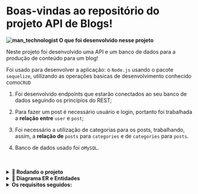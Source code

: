 # Boas-vindas ao repositório do projeto API de Blogs!

  <summary><strong><g-emoji class="g-emoji" alias="man_technologist" fallback-src="https://github.githubassets.com/images/icons/emoji/unicode/1f468-1f4bb.png"><img class="emoji" alt="man_technologist" height="20" width="20" src="https://github.githubassets.com/images/icons/emoji/unicode/1f468-1f4bb.png"></g-emoji> O que foi desenvolvido nesse projeto</strong></summary>
<p dir="auto">Neste projeto foi desenvolvido uma API e um banco de dados para a produção de conteúdo para um blog!</p>
<p dir="auto">Foi usado para desenvolver a aplicação: o <code>Node.js</code> usando o pacote <code>sequelize</code>, utilizando as operações basicas de desenvolvimento conhecido como<code>CRUD</code></p>
<ol dir="auto">
<li>
<p dir="auto">Foi desenvolvido endpoints que estarão conectados ao seu banco de dados seguindo os princípios do REST;</p>
</li>
<li>
<p dir="auto">Para fazer um post é necessário usuário e login, portanto foi trabalhada a <strong>relação entre</strong> <code>user</code> e <code>post</code>;</p>
</li>
<li>
<p dir="auto">Foi necessário a utilização de categorias para os posts, trabalhando, assim, a <strong>relação de</strong> <code>posts</code> para <code>categories</code> e de <code>categories</code> para <code>posts</code>.</p>
</li>
<li>
<p dir="auto">Banco de dados usado foi o<code>MySQL</code>.</p>
</li>
</ol>
<br>

<br>

<details>
  <summary><strong>🐋 Rodando o projeto</strong></summary>
  
  **:warning: Antes de começar, seu docker-compose precisa estar na versão 1.29 ou superior.**


  > :information_source: Rode os serviços `node` e `db` com o comando `docker-compose up -d --build`.

  - Lembre-se de parar o `mysql` se estiver usando localmente na porta padrão (`3306`), ou adapte, caso queria fazer uso da aplicação em containers;

  - Esses serviços irão inicializar um container chamado `blogs_api` e outro chamado `blogs_api_db`;

  - A partir daqui você pode rodar o container `blogs_api` via CLI ou abri-lo no VS Code;

  > :information_source: Use o comando `docker exec -it blogs_api bash`.

  - Ele te dará acesso ao terminal interativo do container criado pelo compose, que está rodando em segundo plano.

  > :information_source: Instale as dependências [**Caso existam**] com `npm install`. (Instale dentro do container)
  
  - **:warning: Atenção:** No Docker, **TODOS** os comandos disponíveis no `package.json` (npm start, npm test, npm run dev, ...) devem ser executados **DENTRO** do container, ou seja, no terminal que aparece após a execução do comando `docker exec` citado acima. 
</details>


<details>
  <summary  id="diagrama"><strong>🎲 Diagrama ER e Entidades</strong></summary>

  #### Diagrama de Entidade-Relacionamento

  Para orientar sobre as tabelas, utilize o *DER* a seguir:

  ![DER](./public/der.png)

  ---

  #### Formato das entidades

  No projeto foi usado `ORM Sequelize` para criar e atualizar o seu banco de dados. 

  - Uma tabela chamada **users**, contendo dados com a seguinte estrutura:

    | id  | display_name    | email           | password | image                                                                                   |
    | --- | --------------- | --------------- | -------- | --------------------------------------------------------------------------------------- |
    | 1   | Brett Wiltshire | brett@email.com // tem quer ser único | 123456   | http://4.bp.blogspot.com/_YA50adQ-7vQ/S1gfR_6ufpI/AAAAAAAAAAk/1ErJGgRWZDg/S45/brett.png |

  - Uma tabela chamada **categories**, contendo dados com a seguinte estrutura:

    | id  | name |
    | --- | ---- |
    | 18  | News |

  - Uma tabela chamada **blog_posts**, contendo dados com a seguinte estrutura:

    | id  | title                      | content                                                | user_id | published                | updated                  |
    | --- | -------------------------- | ------------------------------------------------------ | ------- | ------------------------ | ------------------------ |
    | 21  | Latest updates, August 1st | The whole text for the blog post goes here in this key | 14  // Chave estrangeira, referenciando o id de `users`    | 2011-08-01T19:58:00.000Z | 2011-08-01T19:58:51.947Z |


  - Uma tabela chamada **posts_categories**, contendo uma **chave primária composta** utilizando os dois atributos da estrutura:

    | post_id | category_id |
    | ------- | ----------- |
    | 50 // Chave primária e estrangeira, referenciando o id de `BlogPosts`     | 20  // Chave primária e estrangeira, referenciando o id de `Categories`     |


    *Os dados acima são fictícios, e estão aqui apenas como exemplo*
    ---

    #### Dicas de scripts prontos

    - Deleta o banco de dados:
    ```json
    "drop": "npx sequelize-cli db:drop"
    ```

    - Cria o banco e gera as tabelas:
    ```json
    "prestart": "npx sequelize-cli db:create && npx sequelize-cli db:migrate"
    ```

    - Insere dados/Popula a tabela:
    ```json
    "seed": "npx sequelize-cli db:seed:all"
    ```

<br />
</details>

<details>

  <summary>
    <strong>
      Os requisitos seguidos:
    </strong>
  </summary>
  
## 1 - Crie migrations para as tabelas `users`, `categories`, `blog_posts`, `posts_categories`

- Esse teste fará uma conexão no banco utilizando a configuração de teste do arquivo `src/config/config.js`;
- Suas `migrations` devem estar no diretório correto e respeitar a nomenclatura pedida no requisito;
- Suas `migrations` devem respeitar o _diagrama de Entidade-Relacionamento_ e o _formato das entidades_, como descrito na seção de [Diagrama ER e Entidades](#diagrama).
- Todas as tabelas e colunas devem estar em `snake_case` 

<details>
  <summary><strong>Os seguintes pontos serão avaliados:</strong></summary>

  * **[Será validado que é possível fazer um INSERT e um SELECT na tabela users]**
    - O avaliador irá inserir um dado de exemplo na tabela `users`;
    - O avaliador irá fazer um select, desse mesmo dado, na tabela `users`.

  * **[Será validado que é possível fazer um INSERT e um SELECT na tabela categories]**
    - O avaliador irá inserir um dado de exemplo na tabela `categories`;
    - O avaliador irá fazer um select, desse mesmo dado, na tabela `categories`.

  * **[Será validado que, a partir de um INSERT em users, é possível fazer um INSERT e um SELECT na tabela blog_posts]**
    - Dado que `blog_posts` possui **uma chave estrangeira** `user_id`:
      - O avaliador irá inserir um dado de exemplo na tabela `users`;
    - Desse modo:
      - O avaliador irá inserir um dado de exemplo na tabela `blog_posts`;
      - O avaliador irá fazer um select, desse mesmo dado, na tabela `blog_posts`.

  * **[Será validado que, a partir de INSERTs em users, categories e blog_posts, é possível fazer um INSERT e um SELECT na tabela posts_categories]**
    - Dado que `posts_categories` possui **uma chave primária composta de duas chaves estrangeiras**, respectivamente, `post_id`, `category_id`:
      - O avaliador irá inserir um dado de exemplo na tabela `users`;
      - O avaliador irá inserir um dado de exemplo na tabela `categories`;
      - O avaliador irá inserir um dado de exemplo na tabela `blog_posts`;
    - Desse modo:
      - O avaliador irá inserir um dado de exemplo na tabela `posts_categories`;
      - O avaliador irá fazer um select, desse mesmo dado, na tabela `posts_categories`.

<br />
</details>

---

## 2 - Crie o modelo `User` em `src/models/User.js` com as propriedades corretas

- Sua `model` deve estar no diretório correto e respeitar a nomenclatura pedida no requisito;
- Sua `model` deve respeitar o _diagrama de Entidade-Relacionamento_ e o _formato das entidades_, como descrito na seção de [Diagrama ER e Entidades](#diagrama);
- As propriedades podem estar em `camelCase` se `underscored` for `true`. Ou seja, quando os dados forem inseridos ou selecionados via `model` devem estar em `camelCase`, mas quando as _queries_ forem pra o banco os campos das colunas devem estar em `snake_case`.
- Sua `model` deve ser desenvolvida em formato funcional, ou seja, não pode ser uma classe.

<details>
<summary><strong>Se você usa MacOS</strong></summary>
  
  Esse requisito pode dar um falso positivo! Garanta que o nome do arquivo está em `PascalCase`. O avaliador, que roda em Linux, é case-sensitive para arquivos, enquanto o MacOS, entre outros sistemas, são case-insensitive. Ou seja: na sua máquina pode rodar, e no avaliador não, então fique de olho! Caso queria se aprofundar nesse assunto, veja o seguinte [link](https://books.google.com.br/books?id=FZcQAwAAQBAJ&pg=PA14&lpg=PA14&dq=node+case+sensitive+different+operating+system&source=bl&ots=PaRv2bqgWT&sig=ACfU3U3ZC8ymhOKAXs0ERdX4FTfTBlc-IQ&hl=pt-BR&sa=X&ved=2ahUKEwiZiqK51oj6AhWXArkGHUSKDWUQ6AF6BAgrEAM#v=onepage&q=node%20case%20sensitive%20different%20operating%20system&f=false). 
</details>

<details>
  <summary><strong>Os seguintes pontos serão avaliados:</strong></summary>

  * **[Será validado que existe o arquivo 'User.js']**

  * **[Será validado que o modelo possui o nome 'User']**

  * **[Será validado que o modelo possui a propriedade 'id']**

  * **[Será validado que o modelo possui a propriedade 'display_name']**

  * **[Será validado que o modelo possui a propriedade 'email']**

  * **[Será validado que o modelo possui a propriedade 'password']**

  * **[Será validado que o modelo possui a propriedade 'image']**

<br />
</details>

---

## 3 - Sua aplicação deve ter o endpoint POST `/login`

- O endpoint deve ser acessível através do URL `/login`;
- O corpo da requisição deverá seguir o formato abaixo:
  ```json
  {
    "email": "lewishamilton@gmail.com",
    "password": "123456"
  }
  ```

<details>
  <summary><strong>Os seguintes pontos serão avaliados:</strong></summary>

  * **[Será validado que não é possível fazer login sem todos os campos preenchidos]**
    - Se a requisição não tiver todos os campos devidamente preenchidos(não pode haver campos em branco), o resultado retornado deverá ser conforme exibido abaixo, com um status http `400`:
    ```json
    {
      "message": "Some required fields are missing"
    }
    ```

  * **[Será validado que não é possível fazer login com um usuário que não existe]**
    - Se a requisição receber um par de `email` e `password` errados/inexistentes, o resultado retornado deverá ser conforme exibido abaixo, com um status http `400`:
    ```json
    {
      "message": "Invalid fields"
    }
    ```
  
  * **[Será validado que é possível fazer login com sucesso]**
    - Se o login foi feito com sucesso o resultado retornado deverá ser conforme exibido abaixo, com um status http `200`:
    ```json
    {
      "token": "eyJhbGciOiJIUzI1NiIsInR5cCI6IkpXVCJ9.eyJwYXlsb2FkIjp7ImlkIjo1LCJkaXNwbGF5TmFtZSI6InVzdWFyaW8gZGUgdGVzdGUiLCJlbWFpbCI6InRlc3RlQGVtYWlsLmNvbSIsImltYWdlIjoibnVsbCJ9LCJpYXQiOjE2MjAyNDQxODcsImV4cCI6MTYyMDY3NjE4N30.Roc4byj6mYakYqd9LTCozU1hd9k_Vw5IWKGL4hcCVG8"
    }
    ```
    > :warning: O token anterior é fictício, seu token deve ser gerado a partir da variável de ambiente `JWT_SECRET`, do `payload` da requisição e não deve conter o atributo `password` em sua construção.

<br />
</details>

---

## 4 - Sua aplicação deve ter o endpoint POST `/user`

- O endpoint deve ser acessível através do URL `/user`;
- O endpoint deve ser capaz de adicionar um novo `user` a sua tabela no banco de dados;
- O corpo da requisição deverá seguir o formato abaixo:
  ```json
  {
    "displayName": "Brett Wiltshire",
    "email": "brett@email.com",
    "password": "123456",
    "image": "http://4.bp.blogspot.com/_YA50adQ-7vQ/S1gfR_6ufpI/AAAAAAAAAAk/1ErJGgRWZDg/S45/brett.png"
    // a imagem não é obrigatória
  }
  ```

<details>
  <summary><strong>Os seguintes pontos serão avaliados</strong></summary>

  * **[Será validado que não é possível cadastrar com o campo `displayName` menor que 8 caracteres]**
    - Se a requisição não tiver o campo `displayName` devidamente preenchido com 8 caracteres ou mais, o resultado retornado deverá ser conforme exibido abaixo, com um status http `400`:
    ```json
    {
      "message": "\"displayName\" length must be at least 8 characters long"
    }
    ```
  
  * **[Será validado que não é possível cadastrar com o campo `email` com formato inválido]**
    - Se a requisição não tiver o campo `email` devidamente preenchido com o formato `<prefixo@dominio>`, o resultado retornado deverá ser conforme exibido abaixo, com um status http `400`:
    ```json
    {
      "message": "\"email\" must be a valid email"
    }
    ```

  * **[Será validado que não é possível cadastrar com o campo `password` menor que 6 caracteres]**
    - Se a requisição não tiver o campo `password` devidamente preenchido com 6 caracteres ou mais, o resultado retornado deverá ser conforme exibido abaixo, com um status http `400`:
    ```json
    {
      "message": "\"password\" length must be at least 6 characters long"
    }
    ```

  * **[Será validado que não é possível cadastrar com um email já existente]**
    - Se a requisição enviar o campo `email` com um email que já existe, o resultado retornado deverá ser conforme exibido abaixo, com um status http `409`:
    ```json
    {
      "message": "User already registered"
    }
    ```
  
  * **[Será validado que é possível cadastrar um pessoa usuária com sucesso]**
    - Se o user for criado com sucesso o resultado retornado deverá ser conforme exibido abaixo, com um status http `201`:
    ```json
      {
        "token": "eyJhbGciOiJIUzI1NiIsInR5cCI6IkpXVCJ9.eyJwYXlsb2FkIjp7ImlkIjo1LCJkaXNwbGF5TmFtZSI6InVzdWFyaW8gZGUgdGVzdGUiLCJlbWFpbCI6InRlc3RlQGVtYWlsLmNvbSIsImltYWdlIjoibnVsbCJ9LCJpYXQiOjE2MjAyNDQxODcsImV4cCI6MTYyMDY3NjE4N30.Roc4byj6mYakYqd9LTCozU1hd9k_Vw5IWKGL4hcCVG8"
      }
      ```
    > :warning: O token anterior é fictício, seu token deve ser gerado a partir da variável de ambiente `JWT_SECRET`, do `payload` da requisição e não deve conter o atributo `password` em sua construção.

<br />
</details>

---

## :warning: Validando token nas requisições

- Após termos feito o requisito de criação de `users` e o requisito de `login`, alguns requisitos abaixo vão precisar desta autenticação prévia, para que seja possível consumir o endpoint;
- Todo requisito que precisar validar o `token` terá o símbolo ☝;
- **✨ Dica:** Se é algo que vamos utilizar em mais de uma rota, será que podemos separa-lo em algum lugar que comece com `M` de `middleware`? 😜

<details>
  <summary id="validandoToken"><strong>Os seguintes pontos serão avaliados</strong></summary>

  * **[Será validado que não é possível fazer uma operação sem o token na requisição]**
    - Se o token for inexistente o resultado retornado deverá ser conforme exibido abaixo, com um status http `401`:
    ```json
    {
      "message": "Token not found"
    }
    ```

  * **[Será validado que não é possível fazer uma operação com o token inválido]**
    - Se o token for inválido o resultado retornado deverá ser conforme exibido abaixo, com um status http `401`:
    ```json
    {
      "message": "Expired or invalid token"
    }
    ```

</details>

---

## 5 - Sua aplicação deve ter o endpoint GET `/user`

- ☝ Não esqueça de validar o `token` neste requisito, como descrito na seção de [Validando token nas requisições](#validandoToken);
- O endpoint deve ser acessível através do URL `/user`;
- O endpoint deve ser capaz de trazer todos `users` do banco de dados;

<details>
  <summary><strong>Os seguintes pontos serão avaliados</strong></summary>

  * ☝ **[Será validado o token, como descrito na seção de [Validando token nas requisições](#validandoToken)]**

  * **[Será validado que é possível listar todos os usuários]**
    - Ao listar usuários com sucesso o resultado retornado deverá ser conforme exibido abaixo, com um status http `200`:
    ```json
    [
      {
          "id": 1,
          "displayName": "Lewis Hamilton",
          "email": "lewishamilton@gmail.com",
          "image": "https://upload.wikimedia.org/wikipedia/commons/1/18/Lewis_Hamilton_2016_Malaysia_2.jpg"
      },

      /* ... */
    ]
    ```

<br />
</details>

---

## 6 - Sua aplicação deve ter o endpoint GET `/user/:id`

- ☝ Não esqueça de validar o `token` neste requisito, como descrito na seção de [Validando token nas requisições](#validandoToken);
- O endpoint deve ser acessível através do URL `/user/:id`;
- O endpoint deve ser capaz de trazer o `user` baseado no `id` do banco de dados se ele existir;

<details>
  <summary><strong>Os seguintes pontos serão avaliados</strong></summary>

  * ☝ **[Será validado o token, como descrito na seção de [Validando token nas requisições](#validandoToken)]**

  * **[Será validado que é possível listar um usuário específico com sucesso]**
    - Ao listar um usuário com sucesso o resultado retornado deverá ser conforme exibido abaixo, com um status http `200`:
    ```json
    {
      "id": 1,
      "displayName": "Lewis Hamilton",
      "email": "lewishamilton@gmail.com",
      "image": "https://upload.wikimedia.org/wikipedia/commons/1/18/Lewis_Hamilton_2016_Malaysia_2.jpg"
    }
    ```

  * **[Será validado que não é possível listar um usuário inexistente]**
    - Se o usuário for inexistente o resultado retornado deverá ser conforme exibido abaixo, com um status http `404`:
    ```json
    {
      "message": "User does not exist"
    }
    ```

<br />
</details>

---

## 7 - Crie o modelo `Category` em `src/models/Category.js` com as propriedades corretas

- Sua `model` deve estar no diretório correto e respeitar a nomenclatura pedida no requisito;
- Sua `model` deve respeitar o _diagrama de Entidade-Relacionamento_ e o _formato das entidades_, como descrito na seção de [Diagrama ER e Entidades](#diagrama).
- Sua `model` deve ser desenvolvida em formato funcional, ou seja, não pode ser uma classe.

<details>
<summary><strong>Se você usa MacOS</strong></summary>
  
  Esse requisito pode dar um falso positivo! Garanta que o nome do arquivo está em `PascalCase`. O avaliador, que roda em Linux, é case-sensitive para arquivos, enquanto o MacOS, entre outros sistemas, são case-insensitive. Ou seja: na sua máquina pode rodar, e no avaliador não, então fique de olho! Caso queria se aprofundar nesse assunto, veja o seguinte [link](https://books.google.com.br/books?id=FZcQAwAAQBAJ&pg=PA14&lpg=PA14&dq=node+case+sensitive+different+operating+system&source=bl&ots=PaRv2bqgWT&sig=ACfU3U3ZC8ymhOKAXs0ERdX4FTfTBlc-IQ&hl=pt-BR&sa=X&ved=2ahUKEwiZiqK51oj6AhWXArkGHUSKDWUQ6AF6BAgrEAM#v=onepage&q=node%20case%20sensitive%20different%20operating%20system&f=false). 
</details>


<details>
  <summary><strong>Os seguintes pontos serão avaliados</strong></summary>

  * **[Será validado que existe o arquivo 'Category.js']**

  * **[Será validado que o modelo possui o nome 'Category']**

  * **[Será validado que o modelo possui a propriedade 'id']**

  * **[Será validado que o modelo possui a propriedade 'name']**

<br />
</details>

---

## 8 - Sua aplicação deve ter o endpoint POST `/categories`

- ☝ Não esqueça de validar o `token` neste requisito, como descrito na seção de [Validando token nas requisições](#validandoToken);
- O endpoint deve ser acessível através do URL `/categories`;
- O endpoint deve ser capaz de adicionar uma nova categoria a sua tabela no banco de dados;
- O corpo da requisição deverá seguir o formato abaixo:
  ```json
  {
    "name": "Typescript"
  }
  ```

<details>
  <summary><strong>Os seguintes pontos serão avaliados</strong></summary>

  * ☝ **[Será validado o token, como descrito na seção de [Validando token nas requisições](#validandoToken)]**

  * **[Será validado que não é possível cadastrar uma categoria sem o campo `name`]**
    - Se a requisição não tiver o campo `name` devidamente preenchidos(não pode haver campo em branco), o resultado retornado deverá ser conforme exibido abaixo, com um status http `400`:
    ```json
    {
      "message": "\"name\" is required"
    }
    ```

  * **[Será validado que é possível cadastrar uma categoria com sucesso]**
    - Se a categoria for criada com sucesso o resultado retornado deverá ser conforme exibido abaixo, com um status http `201`:
    ```json
    {
      "id": 3,
      "name": "Typescript"
    }
    ```

<br />
</details>

---

## 9 - Sua aplicação deve ter o endpoint GET `/categories`

- ☝ Não esqueça de validar o `token` neste requisito, como descrito na seção de [Validando token nas requisições](#validandoToken);
- O endpoint deve ser acessível através do URL `/categories`;
- O endpoint deve ser capaz de trazer todas categorias do banco de dados;

<details>
  <summary><strong>Os seguintes pontos serão avaliados</strong></summary>

  * ☝ **[Será validado o token, como descrito na seção de [Validando token nas requisições](#validandoToken)]**

  * **[Será validado que é possível listar todas as categoria com sucesso]**
    - Ao listar categorias com sucesso o resultado retornado deverá ser conforme exibido abaixo, com um status http `200`:
    ```json
    [
      {
          "id": 1,
          "name": "Inovação"
      },
      {
          "id": 2,
          "name": "Escola"
      },

      /* ... */
    ]
    ```

<br />
</details>

---

## 10 - Crie o modelo `BlogPost` em `src/models/BlogPost.js` com as propriedades e associações corretas

- Sua `model` deve estar no diretório correto e respeitar a nomenclatura pedida no requisito;
- Sua `model` deve respeitar o _diagrama de Entidade-Relacionamento_ e o _formato das entidades_, como descrito na seção de [Diagrama ER e Entidades](#diagrama);
- Sua `model` deve respeitar a associação correta *(N:1)* com o modelo `User`;
- As propriedades podem estar em `camelCase` se `underscored` for `true`. Ou seja, quando os dados forem inseridos ou selecionados via `model` devem estar em `camelCase`, mas quando as _queries_ forem pra o banco os campos das colunas devem estar em `snake_case`.
- Sua `model` deve ser desenvolvida em formato funcional, ou seja, não pode ser uma classe.

- **✨ Dica:**
  - Explore como renomear campos no Sequelize;

<details>
<summary><strong>Se você usa MacOS</strong></summary>
  
  Esse requisito pode dar um falso positivo! Garanta que o nome do arquivo está em `PascalCase`. O avaliador, que roda em Linux, é case-sensitive para arquivos, enquanto o MacOS, entre outros sistemas, são case-insensitive. Ou seja: na sua máquina pode rodar, e no avaliador não, então fique de olho! Caso queria se aprofundar nesse assunto, veja o seguinte [link](https://books.google.com.br/books?id=FZcQAwAAQBAJ&pg=PA14&lpg=PA14&dq=node+case+sensitive+different+operating+system&source=bl&ots=PaRv2bqgWT&sig=ACfU3U3ZC8ymhOKAXs0ERdX4FTfTBlc-IQ&hl=pt-BR&sa=X&ved=2ahUKEwiZiqK51oj6AhWXArkGHUSKDWUQ6AF6BAgrEAM#v=onepage&q=node%20case%20sensitive%20different%20operating%20system&f=false). 
</details>


<details>
  <summary><strong>Os seguintes pontos serão avaliados</strong></summary>

  * **[Será validado que existe o arquivo 'BlogPost.js']**

  * **[Será validado que o modelo possui o nome 'BlogPost']**

  * **[Será validado que o modelo possui a propriedade 'id']**

  * **[Será validado que o modelo possui a propriedade 'title']**

  * **[Será validado que o modelo possui a propriedade 'content']**

  * **[Será validado que o modelo possui a propriedade 'user_id']**

  * **[Será validado que o modelo possui a propriedade 'published']**

  * **[Será validado que o modelo possui a propriedade 'updated']**

  * **[Será validado que o modelo em 'BlogPost.js', define a associação 'belongsTo', com a entidade de nome 'User']**

  * **[Será validado que o modelo em 'User.js', define a associação 'hasMany', com a entidade de nome 'BlogPost']**

<br />
</details>

---

## 11 - Crie o modelo `PostCategory` em `src/models/PostCategory.js` com as propriedades e associações corretas

- Sua `model` deve estar no diretório correto e respeitar a nomenclatura pedida no requisito;
- Sua `model` deve respeitar o _diagrama de Entidade-Relacionamento_ e o _formato das entidades_, como descrito na seção de [Diagrama ER e Entidades](#diagrama);
- Sua `model` deve respeitar a associação correta *(N:N)* entre o modelo `BlogPost` e o modelo `Category`;
- As propriedades podem estar em `camelCase` se `underscored` for `true`. Ou seja, quando os dados forem inseridos ou selecionados via `model` devem estar em `camelCase`, mas quando as _queries_ forem pra o banco os campos das colunas devem estar em `snake_case`.
- Sua `model` deve ser desenvolvida em formato funcional, ou seja, não pode ser uma classe.

<details>
<summary><strong>Se você usa MacOS</strong></summary>
  
  Esse requisito pode dar um falso positivo! Garanta que o nome do arquivo está em `PascalCase`. O avaliador, que roda em Linux, é case-sensitive para arquivos, enquanto o MacOS, entre outros sistemas, são case-insensitive. Ou seja: na sua máquina pode rodar, e no avaliador não, então fique de olho! Caso queria se aprofundar nesse assunto, veja o seguinte [link](https://books.google.com.br/books?id=FZcQAwAAQBAJ&pg=PA14&lpg=PA14&dq=node+case+sensitive+different+operating+system&source=bl&ots=PaRv2bqgWT&sig=ACfU3U3ZC8ymhOKAXs0ERdX4FTfTBlc-IQ&hl=pt-BR&sa=X&ved=2ahUKEwiZiqK51oj6AhWXArkGHUSKDWUQ6AF6BAgrEAM#v=onepage&q=node%20case%20sensitive%20different%20operating%20system&f=false). 
</details>


<details>
  <summary><strong>Os seguintes pontos serão avaliados</strong></summary>

  * **[Será validado que existe o arquivo 'PostCategory.js']**

  * **[Será validado que o modelo possui o nome 'PostCategory']**

  * **[Será validado que o modelo possui a propriedade 'post_id']**

  * **[Será validado que o modelo possui a propriedade 'category_id']**

  * **[Será validado que o modelo em 'PostCategory.js', através do(s) modelos(s) de nome(s) 'Category; BlogPost', define a associação 'belongsToMany' respectivamente, com o(s) modelo(s) de nome(s) 'BlogPost, Category']**

<br />
</details>

---

## 12 - Sua aplicação deve ter o endpoint POST `/post`

- ☝ Não esqueça de validar o `token` neste requisito, como descrito na seção de [Validando token nas requisições](#validandoToken);
- O endpoint deve ser acessível através do URL `/post`;
- O endpoint deve ser capaz de adicionar um novo blog post e vinculá-lo às categorias em suas tabelas no banco de dados;
- O corpo da requisição deverá seguir o formato abaixo:
  ```json
  {
    "title": "Latest updates, August 1st",
    "content": "The whole text for the blog post goes here in this key",
    "categoryIds": [1, 2]
  }
  ```

<details>
  <summary id="requisito12"><strong>Os seguintes pontos serão avaliados</strong></summary>

  * ☝ **[Será validado o token, como descrito na seção de [Validando token nas requisições](#validandoToken)]**

  * **[Será validado que não é possível cadastrar sem todos os campos preenchidos]**
    - Se a requisição não tiver todos os campos devidamente preenchidos(não pode haver campos em branco), o resultado retornado deverá ser conforme exibido abaixo, com um status http `400`:
    ```json
    {
      "message": "Some required fields are missing"
    }
    ```

  * **[Será validado que não é possível cadastrar um blog_post com uma `categoryIds` inexistente]**
    - Se a requisição **não** tiver o campo `categoryIds` devidamente preenchido com um array com **todas** as categorias existentes, o resultado retornado deverá ser conforme exibido abaixo, com um status http `400``:
    ```json
    {
      "message": "one or more \"categoryIds\" not found"
    }
    ```

  * **[Será validado que é possível cadastrar um blog_post com sucesso]**
  - Se o blog post for criado com sucesso o resultado retornado deverá ser conforme exibido abaixo, com um status http `201`:
  ```json
  {
    "id": 3,
    "title": "Latest updates, August 1st",
    "content": "The whole text for the blog post goes here in this key",
    "userId": 1,
    "updated": "2022-05-18T18:00:01.196Z",
    "published": "2022-05-18T18:00:01.196Z"
  }
  ```

<br />
</details>

---

## 13 - Sua aplicação deve ter o endpoint GET `/post`

- ☝ Não esqueça de validar o `token` neste requisito, como descrito na seção de [Validando token nas requisições](#validandoToken);
- O endpoint deve ser acessível através do URL `/post`;
- O endpoint deve ser capaz de trazer todos os blogs post, user dono dele e as categorias do banco de dados;

<details>
  <summary><strong>Os seguintes pontos serão avaliados</strong></summary>

  * ☝ **[Será validado o token, como descrito na seção de [Validando token nas requisições](#validandoToken)]**

  * **[Será validado que é possível listar blogpost com sucesso]**
    - Ao listar posts com sucesso o resultado retornado deverá ser conforme exibido abaixo, com um status http `200`:
    ```json
    [
      {
        "id": 1,
        "title": "Post do Ano",
        "content": "Melhor post do ano",
        "userId": 1,
        "published": "2011-08-01T19:58:00.000Z",
        "updated": "2011-08-01T19:58:51.000Z",
        "user": {
          "id": 1,
          "displayName": "Lewis Hamilton",
          "email": "lewishamilton@gmail.com",
          "image": "https://upload.wikimedia.org/wikipedia/commons/1/18/Lewis_Hamilton_2016_Malaysia_2.jpg"
        },
        "categories": [
          {
            "id": 1,
            "name": "Inovação"
          }
        ]
      },
      
      /* ... */
    ]
    ```

<br />
</details>

---

## 14 - Sua aplicação deve ter o endpoint GET `/post/:id`

- ☝ Não esqueça de validar o `token` neste requisito, como descrito na seção de [Validando token nas requisições](#validandoToken);
- O endpoint deve ser acessível através do URL `/post/:id`;
- O endpoint deve ser capaz de trazer o blog post baseado no `id` do banco de dados se ele existir;

<details>
  <summary><strong>Os seguintes pontos serão avaliados</strong></summary>

  * ☝ **[Será validado o token, como descrito na seção de [Validando token nas requisições](#validandoToken)]**

  * **[Será validado que é possível listar um blogpost com sucesso]**
    - Ao listar um post com sucesso o resultado retornado deverá ser conforme exibido abaixo, com um status http `200`:
    ```json
    {
      "id": 1,
      "title": "Post do Ano",
      "content": "Melhor post do ano",
      "userId": 1,
      "published": "2011-08-01T19:58:00.000Z",
      "updated": "2011-08-01T19:58:51.000Z",
      "user": {
          "id": 1,
          "displayName": "Lewis Hamilton",
          "email": "lewishamilton@gmail.com",
          "image": "https://upload.wikimedia.org/wikipedia/commons/1/18/Lewis_Hamilton_2016_Malaysia_2.jpg"
      },
      "categories": [
          {
              "id": 1,
              "name": "Inovação"
          }
      ]
    }
    ```

  * **[Será validado que não é possível listar um blogpost inexistente]**
    - Se o post for inexistente o resultado retornado deverá ser conforme exibido abaixo, com um status http `404`:
    ```json
    {
      "message": "Post does not exist"
    }
    ```

<br />
</details>

---

## 15 - Sua aplicação deve ter o endpoint PUT `/post/:id`

- ☝ Não esqueça de validar o `token` neste requisito, como descrito na seção de [Validando token nas requisições](#validandoToken);
- O endpoint deve ser acessível através do URL `/post/:id`;
- O endpoint deve ser capaz de alterar um post do banco de dados, se ele existir;
- Sua aplicação só deve permitir a alteração de um blog post caso a pessoa seja dona dele;
- Sua aplicação não deve permitir a alteração das categorias do post, somente os atributos `title` e `content` podem ser alterados;
- O corpo da requisição deverá seguir o formato abaixo:
  ```json
  {
    "title": "Latest updates, August 1st",
    "content": "The whole text for the blog post goes here in this key"
  }
  ```
  

<details>
  <summary><strong>Os seguintes pontos serão avaliados</strong></summary>

  * ☝ **[Será validado o token, como descrito na seção de [Validando token nas requisições](#validandoToken)]**

  * **[Será validado que não é possível editar um blogpost com outro usuário]**
    - Somente o user que criou o blog post poderá editá-lo, o resultado retornado deverá ser conforme exibido abaixo, com um status http `401`
    ```json
      {
        "message": "Unauthorized user"
      }
    ```

  * **[Será validado que não é possível editar sem todos os campos preenchidos]**
    - Se a requisição não tiver todos os campos devidamente preenchidos(não pode haver campos em branco), o resultado retornado deverá ser conforme exibido abaixo, com um status http `400`:
    ```json
    {
      "message": "Some required fields are missing"
    }
    ```

  * **[Será validado que é possível editar um blogpost com sucesso]**
    - Se o blog post for alterado com sucesso o resultado retornado deverá ser conforme exibido abaixo, com um status http `200`:
    ```json
    {
      "id": 3,
      "title": "Latest updates, August 1st",
      "content": "The whole text for the blog post goes here in this key",
      "userId": 1,
      "published": "2022-05-18T18:00:01.000Z",
      "updated": "2022-05-18T18:07:32.000Z",
      "user": {
        "id": 1,
        "displayName": "Lewis Hamilton",
        "email": "lewishamilton@gmail.com",
        "image": "https://upload.wikimedia.org/wikipedia/commons/1/18/Lewis_Hamilton_2016_Malaysia_2.jpg"
      },
      "categories": [
        {
          "id": 1,
          "name": "Inovação"
        },
        {
          "id": 2,
          "name": "Escola"
        }
      ]
    }
    ```

<br />
</details>

---

# Requisitos Bônus

## 16 - Sua aplicação deve ter o endpoint DELETE `/post/:id`

- ☝ Não esqueça de validar o `token` neste requisito, como descrito na seção de [Validando token nas requisições](#validandoToken);
- ⚠️ Para que os `testes` passem é necessário que o [requisito 12](#12---sua-aplicação-deve-ter-o-endpoint-post-post) esteja funcionando completamente ⚠️;
- O endpoint deve ser acessível através do URL `/post/:id`;
- O endpoint deve ser capaz de deletar um blog post baseado no `id` do banco de dados se ele existir;
- Sua aplicação só deve permitir a deleção de um blog post caso a pessoa seja dona dele;

<details>
  <summary><strong>Os seguintes pontos serão avaliados</strong></summary>

  * ☝ **[Será validado o token, como descrito na seção de [Validando token nas requisições](#validandoToken)]**

  * **[Será validado que não é possível deletar um blogpost com outro usuário]**
    - Somente o user que criou o blog post poderá deletá-lo, o resultado retornado deverá ser conforme exibido abaixo, com um status http `401`
    ```json
      {
        "message": "Unauthorized user"
      }
    ```

  * **[Será validado que é possível deletar um blogpost com sucesso]**
    - Se o blog post for deletado com sucesso não deve ser retornada nenhuma resposta, apenas um status http `204`:

  * **[Será validado que não é possível deletar um blogpost inexistente]**
    - Se o post for inexistente o resultado retornado deverá ser conforme exibido abaixo, com um status http `404`:
    ```json
    {
      "message": "Post does not exist"
    }
    ```

<br />
</details>

---

## 17 - Sua aplicação deve ter o endpoint DELETE `/user/me`

- ☝ Não esqueça de validar o `token` neste requisito, como descrito na seção de [Validando token nas requisições](#validandoToken);
- O endpoint deve ser acessível através do URL `/user/me`;
- O endpoint deve ser capaz de deletar você do banco de dados, baseado no `id` que esta dentro do seu `token`;
- Sua aplicação deve ser capaz de utilizar o token de autenticação nos headers, para saber o user logado correspondente á ser apagado;

<details>
  <summary><strong>Os seguintes pontos serão avaliados</strong></summary>

  * ☝ **[Será validado o token, como descrito na seção de [Validando token nas requisições](#validandoToken)]**

  * **[Será validado que é possível excluir meu usuário com sucesso]**
    - Se o user for deletado com sucesso não deve ser retornada nenhuma resposta, apenas um status http `204`:

<br />
</details>

---

## 18 - Sua aplicação deve ter o endpoint GET `/post/search?q=:searchTerm`

- ☝ Não esqueça de validar o `token` neste requisito, como descrito na seção de [Validando token nas requisições](#validandoToken);
- O endpoint deve ser acessível através do URL `/post/search`;
- O endpoint deve ser capaz de trazer os blogs post baseados no `q` do banco de dados, se ele existir;
- Sua aplicação deve ser capaz de retornar um array de blogs post que contenham em seu título ou conteúdo o termo passado na URL;
- Sua aplicação deve ser capaz de retornar um array vázio caso nenhum blog post satisfaça a busca;
- O query params da requisição deverá seguir o formato abaixo:
  ```js
    http://localhost:PORT/post/search?q=vamos
  ```

<details>
  <summary><strong>Os seguintes pontos serão avaliados</strong></summary>

  * ☝ **[Será validado o token, como descrito na seção de [Validando token nas requisições](#validandoToken)]**

  * **[Será validado que é possível buscar um blogpost pelo `title`]**
    - Se a buscar for pelo `title` o resultado retornado deverá ser conforme exibido abaixo, com um status http `200`:
    ```json
    // GET /post/search?q=Vamos que vamos

    [
      {
        "id": 2,
        "title": "Vamos que vamos",
        "content": "Foguete não tem ré",
        "userId": 1,
        "published": "2011-08-01T19:58:00.000Z",
        "updated": "2011-08-01T19:58:51.000Z",
        "user": {
          "id": 1,
          "displayName": "Lewis Hamilton",
          "email": "lewishamilton@gmail.com",
          "image": "https://upload.wikimedia.org/wikipedia/commons/1/18/Lewis_Hamilton_2016_Malaysia_2.jpg"
        },
        "categories": [
          {
            "id": 2,
            "name": "Escola"
          }
        ]
      }
    ]
    ```

  * **[Será validado que é possível buscar um blogpost pelo `content`]**
    - Se a buscar for pelo `content` o resultado retornado deverá ser conforme exibido abaixo, com um status http `200`:
    ```json
      // GET /post/search?q=Foguete não tem ré

      [
        {
          "id": 2,
          "title": "Vamos que vamos",
          "content": "Foguete não tem ré",
          "userId": 1,
          "published": "2011-08-01T19:58:00.000Z",
          "updated": "2011-08-01T19:58:51.000Z",
          "user": {
            "id": 1,
            "displayName": "Lewis Hamilton",
            "email": "lewishamilton@gmail.com",
            "image": "https://upload.wikimedia.org/wikipedia/commons/1/18/Lewis_Hamilton_2016_Malaysia_2.jpg"
          },
          "categories": [
            {
              "id": 2,
              "name": "Escola"
            }
          ]
        }
      ]
    ```

  * **[Será validado que é possível buscar todos os blogpost quando passa a busca vazia]**
    - Se a buscar for vazia o resultado retornado deverá ser conforme exibido abaixo, com um status http `200`:
    ```json
      // GET /post/search?q=

      [
        {
          "id": 1,
          "title": "Post do Ano",
          "content": "Melhor post do ano",
          "userId": 1,
          "published": "2011-08-01T19:58:00.000Z",
          "updated": "2011-08-01T19:58:51.000Z",
          "user": {
            "id": 1,
            "displayName": "Lewis Hamilton",
            "email": "lewishamilton@gmail.com",
            "image": "https://upload.wikimedia.org/wikipedia/commons/1/18/Lewis_Hamilton_2016_Malaysia_2.jpg"
          },
          "categories": [
            {
              "id": 1,
              "name": "Inovação"
            }
          ]
        },
        
        /* ... */
      ]
    ```

  * **[Será validado que é possível buscar um blogpost inexistente e retornar array vazio]**
    - Se a buscar um post inexistente o resultado retornado deverá ser conforme exibido abaixo, com um status http `200`:
    ```json
      // GET /post/search?q=BATATA

      []
    ```

</details>
# Blog-Api
</details>
